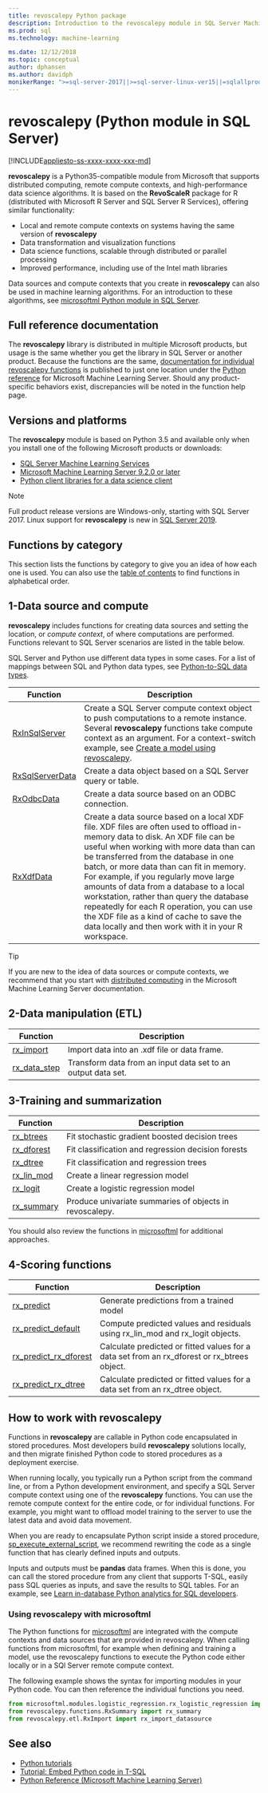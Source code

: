 ```yaml
---
title: revoscalepy Python package
description: Introduction to the revoscalepy module in SQL Server Machine Learning Services with Python.
ms.prod: sql
ms.technology: machine-learning

ms.date: 12/12/2018  
ms.topic: conceptual
author: dphansen
ms.author: davidph
monikerRange: ">=sql-server-2017||>=sql-server-linux-ver15||=sqlallproducts-allversions"
---
```

# revoscalepy (Python module in SQL Server)
[!INCLUDE[appliesto-ss-xxxx-xxxx-xxx-md](../../includes/appliesto-ss-xxxx-xxxx-xxx-md.md)]

**revoscalepy** is a Python35-compatible module from Microsoft that supports distributed computing, remote compute contexts, and high-performance data science algorithms. It is based on the **RevoScaleR** package for R (distributed with Microsoft R Server and SQL Server R Services), offering similar functionality:

+ Local and remote compute contexts on systems having the same version of **revoscalepy**
+ Data transformation and visualization functions
+ Data science functions, scalable through distributed or parallel processing
+ Improved performance, including use of the Intel math libraries

Data sources and compute contexts that you create in **revoscalepy** can also be used in machine learning algorithms. For an introduction to these algorithms, see [microsoftml Python module in SQL Server](ref-py-microsoftml.md).

## Full reference documentation

The **revoscalepy** library is distributed in multiple Microsoft products, but usage is the same whether you get the library in SQL Server or another product. Because the functions are the same, [documentation for individual revoscalepy functions](https://docs.microsoft.com/machine-learning-server/python-reference/revoscalepy/revoscalepy-package) is published to just one location under the [Python reference](https://docs.microsoft.com/machine-learning-server/python-reference/introducing-python-package-reference) for Microsoft Machine Learning Server. Should any product-specific behaviors exist, discrepancies will be noted in the function help page.

## Versions and platforms

The **revoscalepy** module is based on Python 3.5 and available only when you install one of the following Microsoft products or downloads:

+ [SQL Server Machine Learning Services](../install/sql-machine-learning-services-windows-install.md)
+ [Microsoft Machine Learning Server 9.2.0 or later](https://docs.microsoft.com/machine-learning-server/)
+ [Python client libraries for a data science client](setup-python-client-tools-sql.md)

> [!NOTE]
> Full product release versions are Windows-only, starting with SQL Server 2017. Linux support for **revoscalepy** is new in [SQL Server 2019](../../linux/sql-server-linux-setup-machine-learning.md).

## Functions by category

This section lists the functions by category to give you an idea of how each one is used. You can also use the [table of contents](https://docs.microsoft.com/machine-learning-server/python-reference/introducing-python-package-reference) to find functions in alphabetical order.

## 1-Data source and compute

**revoscalepy** includes functions for creating data sources and setting the location, or *compute context*, of where computations are performed. Functions relevant to SQL Server scenarios are listed in the table below.

SQL Server and Python use different data types in some cases. For a list of mappings between SQL and Python data types, see [Python-to-SQL data types](python-libraries-and-data-types.md).

| Function| Description|
| ------- | ---------- |
| [RxInSqlServer](https://docs.microsoft.com/machine-learning-server/python-reference/revoscalepy/rxinsqlserver) |  Create a SQL Server compute context object to push computations to a remote instance. Several **revoscalepy** functions take compute context as an argument. For a context-switch example, see [Create a model using revoscalepy](../tutorials/use-python-revoscalepy-to-create-model.md).|
| [RxSqlServerData](https://docs.microsoft.com/machine-learning-server/python-reference/revoscalepy/rxsqlserverdata) | Create a data object based on a SQL Server query or table. |
| [RxOdbcData](https://docs.microsoft.com/machine-learning-server/python-reference/revoscalepy/rxodbcdata)| Create a data source based on an ODBC connection. |
| [RxXdfData](https://docs.microsoft.com/machine-learning-server/python-reference/revoscalepy/rxxdfdata) | Create a data source based on a local XDF file. XDF files are often used to offload in-memory data to disk. An XDF file can be useful when working with more data than can be transferred from the database in one batch, or more data than can fit in memory. For example, if you regularly move large amounts of data from a database to a local workstation, rather than query the database repeatedly for each R operation, you can use the XDF file as a kind of cache to save the data locally and then work with it in your R workspace. |

> [!TIP]
> If you are new to the idea of data sources or compute contexts, we recommend that you start with [distributed computing](https://docs.microsoft.com/machine-learning-server/r/how-to-revoscaler-distributed-computing) in the Microsoft Machine Learning Server documentation.

## 2-Data manipulation (ETL)

| Function | Description |
|----------|-------------|
|[rx_import](https://docs.microsoft.com/machine-learning-server/python-reference/revoscalepy/rx-import) | Import data into an .xdf file or data frame.|
|[rx_data_step](https://docs.microsoft.com/machine-learning-server/python-reference/revoscalepy/rx-data-step) | Transform data from an input data set to an output data set.|

<a name="bkmk_algorithms"></a>

## 3-Training and summarization

| Function| Description|
| ------- | ---------- |
|[rx_btrees](https://docs.microsoft.com/machine-learning-server/python-reference/revoscalepy/rx-btrees) | Fit stochastic gradient boosted decision trees|
|[rx_dforest](https://docs.microsoft.com/machine-learning-server/python-reference/revoscalepy/rx-dforest) | Fit classification and regression decision forests|
|[rx_dtree](https://docs.microsoft.com/machine-learning-server/python-reference/revoscalepy/rx-dtree) | Fit classification and regression trees |
|[rx_lin_mod](https://docs.microsoft.com/machine-learning-server/python-reference/revoscalepy/rx-lin-mod) | Create a linear regression model|
|[rx_logit](https://docs.microsoft.com/machine-learning-server/python-reference/revoscalepy/rx-logit) | Create a logistic regression model|
|[rx_summary](https://docs.microsoft.com/machine-learning-server/python-reference/revoscalepy/rx-summary) | Produce univariate summaries of objects in revoscalepy.|

You should also review the functions in [microsoftml](https://docs.microsoft.com/machine-learning-server/python-reference/microsoftml/microsoftml-package) for additional approaches.

<a name="ml-scoring"></a>

## 4-Scoring functions

| Function| Description|
| ------- | ---------- |
| [rx_predict](https://docs.microsoft.com/machine-learning-server/python-reference/revoscalepy/rx-predict) | Generate predictions from a trained model|) | Generates predictions from a trained model and can be used for real-time scoring. |
|[rx_predict_default](https://docs.microsoft.com/machine-learning-server/python-reference/revoscalepy/rx-predict-default) | Compute predicted values and residuals using rx_lin_mod and rx_logit objects. |
|[rx_predict_rx_dforest](https://docs.microsoft.com/machine-learning-server/python-reference/revoscalepy/rx-predict-rx-dforest) | Calculate predicted or fitted values for a data set from an rx_dforest or rx_btrees object. |
|[rx_predict_rx_dtree](https://docs.microsoft.com/machine-learning-server/python-reference/revoscalepy/rx-predict-rx-dtree) | Calculate predicted or fitted values for a data set from an rx_dtree object. |

## How to work with revoscalepy

Functions in **revoscalepy** are callable in Python code encapsulated in stored procedures. Most developers build **revoscalepy** solutions locally, and then migrate finished Python code to stored procedures as a deployment exercise.

When running locally, you typically run a Python script from the command line, or from a Python development environment, and specify a SQL Server compute context using one of the **revoscalepy** functions. You can use the remote compute context for the entire code, or for individual functions. For example, you might want to offload model training to the server to use the latest data and avoid data movement.

When you are ready to encapsulate Python script inside a stored procedure, [sp_execute_external_script](https://docs.microsoft.com/sql/relational-databases/system-stored-procedures/sp-execute-external-script-transact-sql), we recommend rewriting the code as a single function that has clearly defined inputs and outputs. 

Inputs and outputs must be **pandas** data frames. When this is done, you can call the stored procedure from any client that supports T-SQL, easily pass SQL queries as inputs, and save the results to SQL tables. For an example, see [Learn in-database Python analytics for SQL developers](../tutorials/sqldev-in-database-python-for-sql-developers.md).

### Using revoscalepy with microsoftml

The Python functions for [microsoftml](ref-py-microsoftml.md) are integrated with the compute contexts and data sources that are provided in revoscalepy. When calling functions from microsoftml, for example when defining and training a model, use the revoscalepy functions to execute the Python code either locally or in a SQl Server remote compute context.

The following example shows the syntax for importing modules in your Python code. You  can then reference the individual functions you need.

```python
from microsoftml.modules.logistic_regression.rx_logistic_regression import rx_logistic_regression
from revoscalepy.functions.RxSummary import rx_summary
from revoscalepy.etl.RxImport import rx_import_datasource
```

## See also

+ [Python tutorials](../tutorials/sql-server-python-tutorials.md)
+ [Tutorial: Embed Python code in T-SQL](../tutorials/run-python-using-t-sql.md)
+ [Python Reference (Microsoft Machine Learning Server)](https://docs.microsoft.com/machine-learning-server/python-reference/introducing-python-package-reference)
